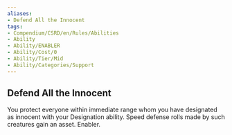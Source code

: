 ```yaml
---
aliases:
- Defend All the Innocent
tags:
- Compendium/CSRD/en/Rules/Abilities
- Ability
- Ability/ENABLER
- Ability/Cost/0
- Ability/Tier/Mid
- Ability/Categories/Support
---
```


  
## Defend All the Innocent  
You protect everyone within immediate range whom you have designated as innocent with your Designation ability. Speed defense rolls made by such creatures gain an asset. Enabler.